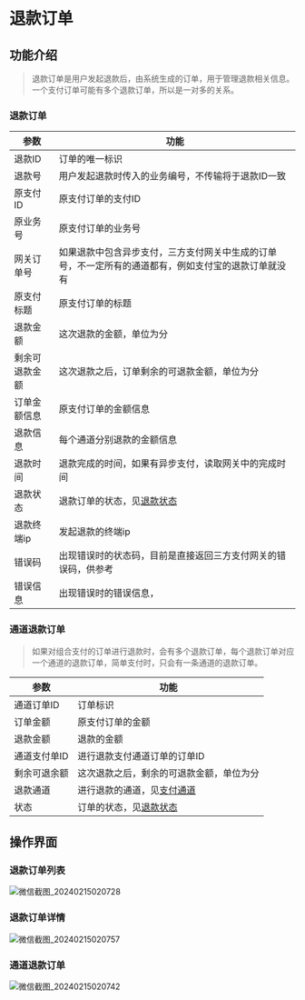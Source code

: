 # 退款订单

## 功能介绍
> 退款订单是用户发起退款后，由系统生成的订单，用于管理退款相关信息。一个支付订单可能有多个退款订单，所以是一对多的关系。
### 退款订单
| 参数      | 功能                                                                    |
|---------|-----------------------------------------------------------------------|
| 退款ID    | 订单的唯一标识                                                               |
| 退款号     | 用户发起退款时传入的业务编号，不传输将于退款ID一致                                            |
| 原支付ID   | 原支付订单的支付ID                                                            |
| 原业务号    | 原支付订单的业务号                                                             |
| 网关订单号   | 如果退款中包含异步支付，三方支付网关中生成的订单号，不一定所有的通道都有，例如支付宝的退款订单就没有                    |
| 原支付标题   | 原支付订单的标题                                                              |
| 退款金额    | 这次退款的金额，单位为分                                                          |
| 剩余可退款金额 | 这次退款之后，订单剩余的可退款金额，单位为分                                                |
| 订单金额信息  | 原支付订单的金额信息                                                            |
| 退款信息    | 每个通道分别退款的金额信息                                                         |
| 退款时间    | 退款完成的时间，如果有异步支付，读取网关中的完成时间                                            |
| 退款状态    | 退款订单的状态，见[退款状态](/single/guides/other/常量和状态表.md#退款状态-refundstatusenum) |
| 退款终端ip  | 发起退款的终端ip                                                             |
| 错误码     | 出现错误时的状态码，目前是直接返回三方支付网关的错误码，供参考                                       |
| 错误信息    | 出现错误时的错误信息，                                                           |

### 通道退款订单
> 如果对组合支付的订单进行退款时，会有多个退款订单，每个退款订单对应一个通道的退款订单，简单支付时，只会有一条通道的退款订单。
 
| 参数      | 功能                                                                  |
|---------|---------------------------------------------------------------------|
| 通道订单ID  | 订单标识                                                                |
| 订单金额    | 原支付订单的金额                                                            |
| 退款金额    | 退款的金额                                                               |
| 通道支付单ID | 进行退款支付通道订单的订单ID                                                     |
| 剩余可退余额  | 这次退款之后，剩余的可退款金额，单位为分                                                |
| 退款通道    | 进行退款的通道，见[支付通道](/single/guides/other/常量和状态表.md#支付通道-paychannelenum) |
| 状态      | 订单的状态，见[退款状态](/single/guides/other/常量和状态表.md#退款状态-refundstatusenum) |

## 操作界面
### 退款订单列表
![微信截图_20240215020728](https://jsd.cdn.zzko.cn/gh/xxm1995/picx-images-hosting@master/daxpay/微信截图_20240215020728.qzk78ukfttc.webp)
### 退款订单详情
![微信截图_20240215020757](https://jsd.cdn.zzko.cn/gh/xxm1995/picx-images-hosting@master/daxpay/微信截图_20240215020757.3l3m6p4jaiu0.webp)
### 通道退款订单
![微信截图_20240215020742](https://jsd.cdn.zzko.cn/gh/xxm1995/picx-images-hosting@master/daxpay/微信截图_20240215020742.62hf48k5c380.webp)


